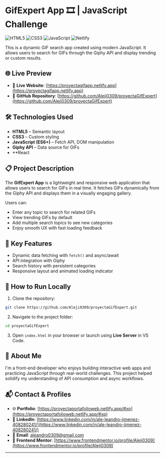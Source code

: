 # GifExpert App 🎞️ | JavaScript Challenge

![HTML5](https://img.shields.io/badge/HTML5-E34F26?style=flat&logo=html5&logoColor=white)
![CSS3](https://img.shields.io/badge/CSS3-1572B6?style=flat&logo=css3&logoColor=white)
![JavaScript](https://img.shields.io/badge/JavaScript-F7DF1E?style=flat&logo=javascript&logoColor=black)
![Netlify](https://img.shields.io/badge/Netlify-Deployed-brightgreen?style=flat&logo=netlify&logoColor=white)

This is a dynamic GIF search app created using modern JavaScript. It allows users to search for GIFs through the Giphy API and display trending or custom results.

## 🌐 Live Preview

- 🔗 **Live Website**: [https://proyectagifapp.netlify.app](https://proyectagifapp.netlify.app)  
- 📁 **GitHub Repository**: [https://github.com/Aleji0309/proyectaGifExpert](https://github.com/Aleji0309/proyectaGifExpert)

## 🛠️ Technologies Used

- **HTML5** – Semantic layout  
- **CSS3** – Custom styling  
- **JavaScript (ES6+)** – Fetch API, DOM manipulation  
- **Giphy API** – Data source for GIFs
- **React

## 📋 Project Description

The **GifExpert App** is a lightweight and responsive web application that allows users to search for GIFs in real time. It fetches GIFs dynamically from the Giphy API and displays them in a visually engaging gallery.

Users can:
- Enter any topic to search for related GIFs
- View trending GIFs by default
- Add multiple search topics to see new categories
- Enjoy smooth UX with fast loading feedback

## 📌 Key Features

- Dynamic data fetching with `fetch()` and async/await  
- API integration with Giphy  
- Search history with persistent categories  
- Responsive layout and animated loading indicator

## 🚀 How to Run Locally

1. Clone the repository:

```bash
git clone https://github.com/Aleji0309/proyectaGifExpert.git
````

2. Navigate to the project folder:

```bash
cd proyectaGifExpert
```

3. Open `index.html` in your browser or launch using **Live Server** in VS Code.

## 👤 About Me

I'm a front-end developer who enjoys building interactive web apps and practicing JavaScript through real-world challenges. This project helped solidify my understanding of API consumption and async workflows.

## 📬 Contact & Profiles

* 🌐 **Portfolio**: [https://proyectaportafolioweb.netlify.app/#xp](https://proyectaportafolioweb.netlify.app/#xp)
* 💼 **LinkedIn**: [https://www.linkedin.com/in/ale-leandro-jimenez-408280241/](https://www.linkedin.com/in/ale-leandro-jimenez-408280241/)
* 💌 **Email**: [aleandro0309@gmail.com](mailto:aleandro0309@gmail.com)
* 🧩 **Frontend Mentor**: [https://www.frontendmentor.io/profile/Aleji0309](https://www.frontendmentor.io/profile/Aleji0309)

---
